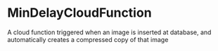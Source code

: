 # MinDelayCloudFunction
A cloud function triggered when an image is inserted at database, and automatically creates a compressed copy of that image

